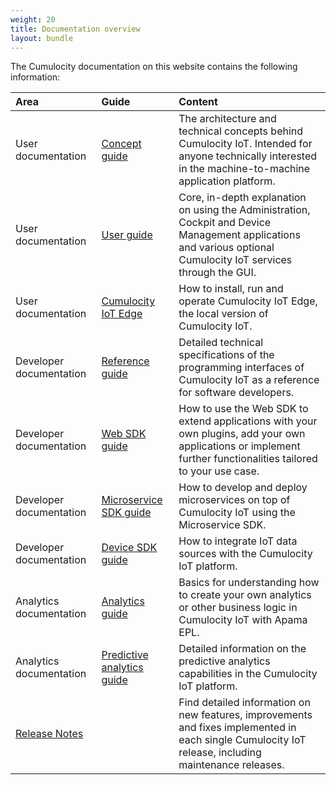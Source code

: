 ```yaml
---
weight: 20
title: Documentation overview
layout: bundle
---
```


The Cumulocity documentation on this website contains the following information:

|Area|Guide|Content|
|:---|:---|:---|
|User documentation|[Concept guide](/guides/concepts/introduction/)|The architecture and technical concepts behind Cumulocity IoT. Intended for anyone technically interested in the machine-to-machine application platform.|
|User documentation|[User guide](/guides/users-guide/getting-started/)|Core, in-depth explanation on using the Administration, Cockpit and Device Management applications and various optional Cumulocity IoT services through the GUI.
|User documentation|[Cumulocity IoT Edge](/guides/edge/overview/)|How to install, run and operate Cumulocity IoT Edge, the local version of Cumulocity IoT.
|Developer documentation|[Reference guide](/guides/reference/rest-implementation/)|Detailed technical specifications of the programming interfaces of Cumulocity IoT as a reference for software developers.
|Developer documentation|[Web SDK guide](/guides/web/introduction/)|How to use the Web SDK to extend applications with your own plugins, add your own applications or implement further functionalities tailored to your use case.
|Developer documentation|[Microservice SDK guide](/guides/microservice-sdk/introduction/)|How to develop and deploy microservices on top of Cumulocity IoT using the Microservice SDK.
|Developer documentation|[Device SDK guide](/guides/device-sdk/introduction/)|How to integrate IoT data sources with the Cumulocity IoT platform.
|Analytics documentation|[Analytics guide](/guides/apama/overview-analytics/)|Basics for understanding how to create your own analytics or other business logic in Cumulocity IoT with Apama EPL.
|Analytics documentation|[Predictive analytics guide](/guides/predictive-analytics/introduction/)|Detailed information on the predictive analytics capabilities in the Cumulocity IoT platform.
|[Release Notes](/guides/release-notes/overview/)||Find detailed information on new features, improvements and fixes implemented in each single Cumulocity IoT release, including maintenance releases.